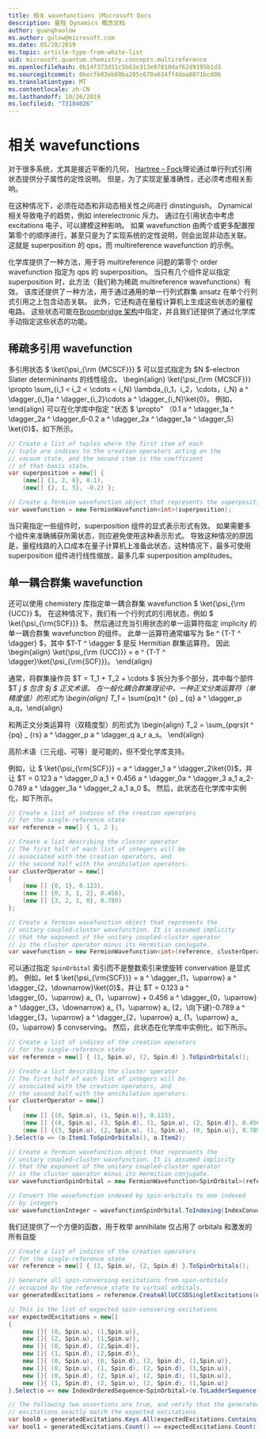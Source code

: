 ```yaml
---
title: 相关 wavefunctions |Microsoft Docs
description: 量程 Dynamics 概念文档
author: guanghaolow
ms.author: gulow@microsoft.com
ms.date: 05/28/2019
ms.topic: article-type-from-white-list
uid: microsoft.quantum.chemistry.concepts.multireference
ms.openlocfilehash: 0b14f373d31c5b63e313e07810daf62d9195b1d3
ms.sourcegitcommit: 8becfb03eb60ba205c670a634ff4daa8071bcd06
ms.translationtype: MT
ms.contentlocale: zh-CN
ms.lasthandoff: 10/26/2019
ms.locfileid: "73184026"
---
```

# <a name="correlated-wavefunctions"></a>相关 wavefunctions

对于很多系统，尤其是接近平衡的几何， [Hartree – Fock](xref:microsoft.quantum.chemistry.concepts.hartreefock)理论通过单行列式引用状态提供分子属性的定性说明。 但是，为了实现定量准确性，还必须考虑相关影响。 

在这种情况下，必须在动态和非动态相关性之间进行 dinstinguish。
Dynamical 相关导致电子的趋势，例如 interelectronic 斥力。 通过在引用状态中考虑 excitations 电子，可以建模这种影响。 如果 wavefunction 由两个或更多配置按第零个的顺序进行，甚至只是为了实现系统的定性说明，则会出现非动态关联。
这就是 superposition 的 qps，而 multireference wavefunction 的示例。

化学库提供了一种方法，用于将 multireference 问题的第零个 order wavefunction 指定为 qps 的 superposition。 当只有几个组件足以指定 superposition 时，此方法（我们称为稀疏 multireference wavefunctions）有效。 该库还提供了一种方法，用于通过通用的单一行列式群集 ansatz 在单个行列式引用之上包含动态关联。 此外，它还构造在量程计算机上生成这些状态的量程电路。 这些状态可能在[Broombridge 架构](xref:microsoft.quantum.libraries.chemistry.schema.broombridge)中指定，并且我们还提供了通过化学库手动指定这些状态的功能。

## <a name="sparse-multi-reference-wavefunction"></a>稀疏多引用 wavefunction
多引用状态 $ \ket{\psi_{\rm {MCSCF}}} $ 可以显式指定为 $N $-electron Slater determininants 的线性组合。
\begin{align} \ket{\psi_{\rm {MCSCF}}} \propto \sum_{i_1 < i_2 < \cdots < i_N} \lambda_{i_1，i_2，\cdots，i_N} a ^ \dagger_{i_1}a ^ \dagger_{i_2}\cdots a ^ \dagger_{i_N}\ket{0}。
例如，\end{align} 可以在化学库中指定 "状态 $ \propto" （0.1 a ^ \dagger_1a ^ \dagger_2a ^ \dagger_6-0.2 a ^ \dagger_2a ^ \dagger_1a ^ \dagger_5） \ket{0}$，如下所示。
```csharp
// Create a list of tuples where the first item of each 
// tuple are indices to the creation operators acting on the
// vacuum state, and the second item is the coefficient
// of that basis state.
var superposition = new[] {
    (new[] {1, 2, 6}, 0.1),
    (new[] {2, 1, 5}, -0.2) };

// Create a fermion wavefunction object that represents the superposition.
var wavefunction = new FermionWavefunction<int>(superposition);
```
当只需指定一些组件时，superposition 组件的显式表示形式有效。 如果需要多个组件来准确捕获所需状态，则应避免使用这种表示形式。 导致这种情况的原因是，量程线路的入口成本在量子计算机上准备此状态，这种情况下，最多可使用 superposition 组件进行线性缩放，最多几率 superposition amplitudes。

## <a name="unitary-coupled-cluster-wavefunction"></a>单一耦合群集 wavefunction
还可以使用 chemistery 库指定单一耦合群集 wavefunction $ \ket{\psi_{\rm {UCC}} $。 在这种情况下，我们有一个行列式的引用状态，例如 $ \ket{\psi_{\rm{SCF}}} $。 然后通过充当引用状态的单一运算符指定 implicity 的单一耦合群集 wavefunction 的组件。
此单一运算符通常编写为 $e ^ {T-T ^ \dagger} $，其中 $T-T ^ \dagger $ 是反 Hermitian 群集运算符。 因此 \begin{align} \ket{\psi_{\rm {UCC}}} = e ^ {T-T ^ \dagger}\ket{\psi_{\rm{SCF}}}。
\end{align}

通常，将群集操作员 $T = T_1 + T_2 + \cdots $ 拆分为多个部分，其中每个部件 $T _j $ 包含 $j $ 正文术语。 在一般化耦合群集理论中，一种正文分类运算符（单精度值）的形式为 \begin{align} T_1 = \sum_{pq}t ^ {p} _ {q} a ^ \dagger_p a_q，\end{align}

和两正文分类运算符（双精度型）的形式为 \begin{align} T_2 = \sum_{pqrs}t ^ {pq} _ {rs} a ^ \dagger_p a ^ \dagger_q a_r a_s。
\end{align}

高阶术语（三元组、可等）是可能的，但不受化学库支持。

例如，让 $ \ket{\psi_{\rm{SCF}}} = a ^ \dagger_1 a ^ \dagger_2\ket{0}$，并让 $T = 0.123 a ^ \dagger_0 a_1 + 0.456 a ^ \dagger_0a ^ \dagger_3 a_1 a_2-0.789 a ^ \dagger_3a ^ \dagger_2 a_1 a_0 $。 然后，此状态在化学库中实例化，如下所示。
```csharp
// Create a list of indices of the creation operators
// for the single-reference state
var reference = new[] { 1, 2 };

// Create a list describing the cluster operator
// The first half of each list of integers will be
// associated with the creation operators, and
// the second half with the annihilation operators.
var clusterOperator = new[]
{
    (new [] {0, 1}, 0.123),
    (new [] {0, 3, 1, 2}, 0.456),
    (new [] {3, 2, 1, 0}, 0.789)
};

// Create a fermion wavefunction object that represents the 
// unitary coupled-cluster wavefunction. It is assumed implicity
// that the exponent of the unitary coupled-cluster operator
// is the cluster operator minus its Hermitian conjugate.
var wavefunction = new FermionWavefunction<int>(reference, clusterOperator);
```

可以通过指定 `SpinOrbital` 索引而不是整数索引来使旋转 convervation 是显式的。 例如，let $ \ket{\psi_{\rm{SCF}}} = a ^ \dagger_{1，\uparrow} a ^ \dagger_{2，\downarrow}\ket{0}$，并让 $T = 0.123 a ^ \dagger_{0，\uparrow} a_ {1，\uparrow} + 0.456 a ^ \dagger_{0，\uparrow} a ^ \dagger_{3，\downarrow} a_ {1，\uparrow} a_ {2，\向下键}-0.789 a ^ \dagger_{3，\uparrow} a ^ \dagger_{2，\uparrow} a_ {1，\uparrow} a_ {0，\uparrow} $ convserving。 然后，此状态在化学库中实例化，如下所示。
```csharp
// Create a list of indices of the creation operators
// for the single-reference state
var reference = new[] { (1, Spin.u), (2, Spin.d) }.ToSpinOrbitals();

// Create a list describing the cluster operator
// The first half of each list of integers will be
// associated with the creation operators, and
// the second half with the annihilation operators.
var clusterOperator = new[]
{
    (new [] {(0, Spin.u), (1, Spin.u)}, 0.123),
    (new [] {(0, Spin.u), (3, Spin.d), (1, Spin.u), (2, Spin.d)}, 0.456),
    (new [] {(3, Spin.u), (2, Spin.u), (1, Spin.u), (0, Spin.u)}, 0.789)
}.Select(o => (o.Item1.ToSpinOrbitals(), o.Item2);

// Create a fermion wavefunction object that represents the 
// unitary coupled-cluster wavefunction. It is assumed implicity
// that the exponent of the unitary coupled-cluster operator
// is the cluster operator minus its Hermitian conjugate.
var wavefunctionSpinOrbital = new FermionWavefunction<SpinOrbital>(reference, clusterOperator);

// Convert the wavefunction indexed by spin-orbitals to one indexed
// by integers
var wavefunctionInteger = wavefunctionSpinOrbital.ToIndexing(IndexConvention.UpDown);
```

我们还提供了一个方便的函数，用于枚举 annihilate 仅占用了 orbitals 和激发的所有自旋
```csharp
// Create a list of indices of the creation operators
// for the single-reference state
var reference = new[] { (1, Spin.u), (2, Spin.d) }.ToSpinOrbitals();

// Generate all spin-conversing excitations from spin-orbitals 
// occupied by the reference state to virtual orbitals.
var generatedExcitations = reference.CreateAllUCCSDSingletExcitations(nOrbitals: 3).Excitations;

// This is the list of expected spin-consvering excitations
var expectedExcitations = new[]
{
    new []{ (0, Spin.u), (1,Spin.u)},
    new []{ (2, Spin.u), (1,Spin.u)},
    new []{ (0, Spin.d), (2,Spin.d)},
    new []{ (1, Spin.d), (2,Spin.d)},
    new []{ (0, Spin.u), (0, Spin.d), (2, Spin.d), (1,Spin.u)},
    new []{ (0, Spin.u), (1, Spin.d), (2, Spin.d), (1,Spin.u)},
    new []{ (0, Spin.d), (2, Spin.u), (2, Spin.d), (1,Spin.u)},
    new []{ (1, Spin.d), (2, Spin.u), (2, Spin.d), (1,Spin.u)}
}.Select(o => new IndexOrderedSequence<SpinOrbital>(o.ToLadderSequence()));

// The following two assertions are true, and verify that the generated 
// excitations exactly match the expected excitations.
var bool0 = generatedExcitations.Keys.All(expectedExcitations.Contains);
var bool1 = generatedExcitations.Count() == expectedExcitations.Count();
```